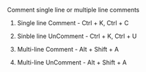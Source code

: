 Comment single line or multiple line comments

1. Single line Comment  - Ctrl + K, Ctrl + C

2. Sinble line UnComment - Ctrl + K, Ctrl + U




1. Multi-line Comment - Alt + Shift + A

2. Multi-line UnComment - Alt + Shift + A